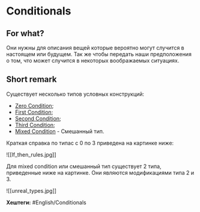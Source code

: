 
# Conditionals #

## For what? ##

Они нужны для описания вещей которые вероятно могут случится в настоящем или будущем. Так же чтобы передать наши предположения о том, что может случится в некоторых воображаемых ситуациях.

## Short remark ##

Существует несколько типов условных конструкций:
* [Zero Condition](Zero-condition.md);
* [First Condition](First-condition.md);
* [Second Condition](Second-condition.md);
* [Third Condition](Third-condition.md);
* [Mixed Condition](Mixed-condition.md) - Смешанный тип.

Краткая справка по типас с 0 по 3 приведена на картинке ниже:

![[If_then_rules.jpg]]

Для mixed condition или смешанный тип существует 2 типа, приведенные ниже на картинке. Они являются модификациями типа 2 и 3.

![[unreal_types.jpg]]

**Хештеги:** #English/Conditionals